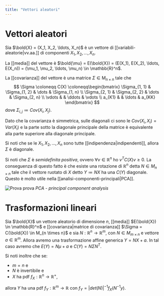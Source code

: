 ```yaml
---
title: "Vettori aleatori"
---
```

# Vettori aleatori
Sia $\bold{X} = (X_1, X_2, \ldots, X_n)$ è un vettore di [[variabili-aleatorie|vv.aa.]] di componenti $X_1, X_2, \ldots, X_n$.

La [[media]] del vettore è $\bold{\mu} = E(\bold{X}) = (E(X_1), E(X_2), \ldots, E(X_n)) = (\mu_1, \mu_2, \ldots, \mu_n) \in \mathbb{R}^n$.

La [[covarianza]] del vettore è una matrice $\Sigma \in \mathrm{M}_{n \times n}$ tale che
$$
\Sigma \coloneqq C(X) \coloneqq\begin{bmatrix}
    \Sigma_{1, 1} & \Sigma_{1, 2} & \dots  & \Sigma_{1, n} \\
    \Sigma_{2, 1} & \Sigma_{2, 2} & \dots  & \Sigma_{2, n} \\
    \vdots        &               & \ddots & \vdots       \\
    a_{K1}        &               & \ldots & a_{KK}
\end{bmatrix}
$$
dove $\Sigma_{i, j} \coloneqq Cov(X_i, X_j)$.

Dato che la covarianza è simmetrica, sulle diagonali ci sono le $Cov(X_i, X_i) = Var(X_i)$ e la parte sotto la diagonale principale della matrice è equivalente alla parte superiore alla diagonale principale.

Si noti che se le $X_1,X_2, \ldots, X_n$ sono tutte [[indipendenza|indipendenti]], allora $\Sigma$ è diagonale.

Si noti che $\Sigma$ è *semidefinita positiva*, ovvero $\forall v \in \mathbb{R}^n$ ho $v^T C(X) v \ge 0$. La conseguenza di questo fatto è che esiste una rotazione di $\mathbb{R}^n$ detta $N \in M_{n \times n}$ tale che il vettore ruotato di $X$ detto $Y \coloneqq NX$ ha una $C(Y)$ diagonale. Questo è molto utile nella [[analisi-componenti-principali|PCA]].

![Prova prova](https://miro.medium.com/max/1400/1*T7CqlFV5aRm6MxO5nJt7Qw.gif)
*PCA - principal component analysis*

# Trasformazioni lineari
Sia $\bold{X}$ un vettore aleatorio di dimensione $n$, [[media]] $E(\bold{X}) \in \mathbb{R}^n$ e [[covarianza|matrice di covarianza]] $\Sigma = C(\bold{X}) \in M_{n \times n}$ e sia $N : \mathbb{R}^n \to \mathbb{R}^m$, con $N \in M_{m \times n}$ e vettore $a \in \mathbb{R}^m$. Allora avremo una trasformazione affine generica $Y = NX + a$. In tal caso avremo che $E(Y) = N\mu + a$ e $C(Y) = N \Sigma N^T$.

Si noti inoltre che se:
- $m = n$ e
- $N$ è invertibile e
- $X$ ha pdf $f_X : \mathbb{R}^n \to \mathbb{R}^+$,

allora $Y$ ha una pdf $f_Y : \mathbb{R}^m \to \mathbb{R}$ con $f_Y = |det(N)|^{-1} f_X(N^{-1}y)$.